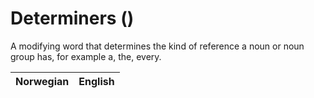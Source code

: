 # Determiners (<COUNT>)

A modifying word that determines the kind of reference a noun or noun group has, for example a, the, every.

| Norwegian | English |
| --- | --- |
<wordsGoHere>
